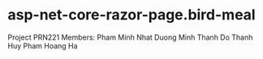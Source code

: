 # asp-net-core-razor-page.bird-meal
Project PRN221
Members:
Pham Minh Nhat
Duong Minh Thanh
Do Thanh Huy
Pham Hoang Ha
